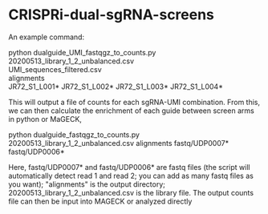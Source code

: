 # CRISPRi-dual-sgRNA-screens

 An example command: 

python dualguide_UMI_fastqgz_to_counts.py 20200513_library_1_2_unbalanced.csv \
  UMI_sequences_filtered.csv \
  alignments \
  JR72_S1_L001* JR72_S1_L002* JR72_S1_L003* JR72_S1_L004*

This will output a file of counts for each sgRNA-UMI combination. From this, we can then calculate the enrichment of each guide between screen arms in python or MaGECK,


python dualguide_fastqgz_to_counts.py 20200513_library_1_2_unbalanced.csv  alignments fastq/UDP0007* fastq/UDP0006*

Here, fastq/UDP0007* and fastq/UDP0006* are fastq files (the script will automatically detect read 1 and read 2; you can add as many fastq files as you want); "alignments" is the output directory; 20200513_library_1_2_unbalanced.csv is the library file. The output counts file can then be input into MAGECK or analyzed directly
